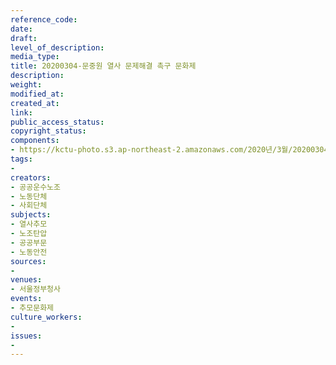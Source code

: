 ```yaml
---
reference_code: 
date: 
draft: 
level_of_description: 
media_type: 
title: 20200304-문중원 열사 문제해결 촉구 문화제
description: 
weight: 
modified_at: 
created_at: 
link: 
public_access_status: 
copyright_status: 
components:
- https://kctu-photo.s3.ap-northeast-2.amazonaws.com/2020년/3월/20200304-문중원+열사+문제해결+촉구+문화제/_BBS7620.jpg
tags:
- 
creators:
- 공공운수노조
- 노동단체
- 사회단체
subjects:
- 열사추모
- 노조탄압
- 공공부문
- 노동안전
sources:
- 
venues:
- 서울정부청사
events:
- 추모문화제
culture_workers:
- 
issues:
- 
---
```

